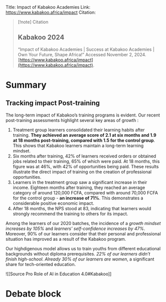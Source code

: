 Title: Impact of Kabakoo Academies
Link: https://www.kabakoo.africa/impact
Citation:
> [!note] Citation
> ## Kabakoo 2024
> “Impact of Kabakoo Academies | Success at Kabakoo Academies | Own Your Future, Shape Africa!” Accessed November 2, 2024. [https://www.kabakoo.africa/impact](https://www.kabakoo.africa/impact).

# Summary
## **Tracking impact Post-training**

The long-term impact of Kabakoo’s training programs is evident. Our recent post-training assessments highlight several key areas of growth :

1. Treatment group learners consolidated their learning habits after training. **They achieved an average score of 2.1 at six months and 1.9 at 18 months post-training, compared with 1.5 for the control group**. This shows that Kabakoo learners maintain a long-term learning mindset.
2. Six months after training, 42% of learners received orders or obtained jobs related to their training, 65% of which were paid. At 18 months, this figure was at 46%, with 42% of opportunities being paid. These results illustrate the direct impact of training on the creation of professional opportunities.
3. Learners in the treatment group saw a significant increase in their income. Eighteen months after training, they reached an average category of around 120,000 FCFA, compared with around 70,000 FCFA for the control group - **an increase of 71%**. This demonstrates a considerable positive economic impact.
4. After 18 months, the NPS stood at 83, indicating that learners would strongly recommend the training to others for its impact.

Among the learners of our 2020 batches, the incidence of a _growth mindset increases by 105%_ and _learners’ self-confidence increases by 47%_. Moreover, 90% of our learners consider that their personal and professional situation has improved as a result of the Kabakoo program.

Our highdigenous model allows us to train youths from different educational backgrounds without diploma prerequisites. _22% of our learners didn’t finish high-school. Already 30% of our learners are women_, a significant share for tech-oriented education.

![[Source Pro Role of AI in Education 4.0#Kabakoo]]

# Debate block
